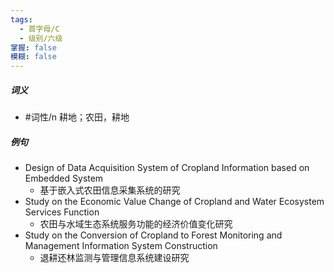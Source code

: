 ```yaml
---
tags:
  - 首字母/C
  - 级别/六级
掌握: false
模糊: false
---
```

##### 词义
- #词性/n  耕地；农田，耕地
##### 例句
- Design of Data Acquisition System of Cropland Information based on Embedded System
	- 基于嵌入式农田信息采集系统的研究
- Study on the Economic Value Change of Cropland and Water Ecosystem Services Function
	- 农田与水域生态系统服务功能的经济价值变化研究
- Study on the Conversion of Cropland to Forest Monitoring and Management Information System Construction
	- 退耕还林监测与管理信息系统建设研究
